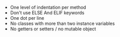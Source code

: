 - One level of indentation per method
- Don't use ELSE And ELIF keywords
- One dot per line
- No classes with more than two instance variables
- No getters or setters / no mutable object

